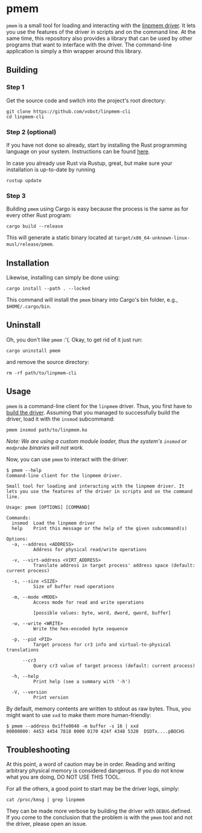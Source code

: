 # pmem

`pmem` is a small tool for loading and interacting with the [linpmem driver](). It lets you use the features of the driver in scripts and on the command line. At the same time, this repository also provides a library that can be used by other programs that want to interface with the driver. The command-line application is simply a thin wrapper around this library.

## Building

### Step 1
Get the source code and switch into the project's root directory:
```
git clone https://github.com/vobst/linpmem-cli
cd linpmem-cli
```

### Step 2 (optional)
If you have not done so already, start by installing the Rust programming language on your system. Instructions can be found [here](https://www.rust-lang.org/tools/install).

In case you already use Rust via Rustup, great, but make sure your installation is up-to-date by running
```
rustup update
```

### Step 3
Building `pmem` using Cargo is easy because the process is the same as for every other Rust program:
```
cargo build --release
```
This will generate a static binary located at `target/x86_64-unknown-linux-musl/release/pmem`.

## Installation

Likewise, installing can simply be done using:
```
cargo install --path . --locked
```
This command will install the `pmem` binary into Cargo's bin folder, e.g., `$HOME/.cargo/bin`.

## Uninstall

Oh, you don't like `pmem` :'(. Okay, to get rid of it just run:
```
cargo uninstall pmem
```
and remove the source directory:
```
rm -rf path/to/linpmem-cli
```

## Usage

`pmem` is a command-line client for the `linpmem` driver. Thus, you first have to [build the driver](). Assuming that you managed to successfully build the driver, load it with the `insmod` subcommand:
```
pmem insmod path/to/linpmem.ko
```
_Note: We are using a custom module loader, thus the system's `insmod` or `modprobe` binaries will not work._

Now, you can use `pmem` to interact with the driver:
```
$ pmem --help
Command-line client for the linpmem driver.

Small tool for loading and interacting with the linpmem driver. It lets you use the features of the driver in scripts and on the command line.

Usage: pmem [OPTIONS] [COMMAND]

Commands:
  insmod  Load the linpmem driver
  help    Print this message or the help of the given subcommand(s)

Options:
  -a, --address <ADDRESS>
          Address for physical read/write operations

  -v, --virt-address <VIRT_ADDRESS>
          Translate address in target process' address space (default: current process)

  -s, --size <SIZE>
          Size of buffer read operations

  -m, --mode <MODE>
          Access mode for read and write operations

          [possible values: byte, word, dword, qword, buffer]

  -w, --write <WRITE>
          Write the hex-encoded byte sequence

  -p, --pid <PID>
          Target process for cr3 info and virtual-to-physical translations

      --cr3
          Query cr3 value of target process (default: current process)

  -h, --help
          Print help (see a summary with '-h')

  -V, --version
          Print version
```
By default, memory contents are written to stdout as raw bytes. Thus, you might want to use `xxd` to make them more human-friendly:
```
$ pmem --address 0x1ffe0040 -m buffer -s 16 | xxd
00000000: 4453 4454 7818 0000 0170 424f 4348 5320  DSDTx....pBOCHS
```

## Troubleshooting

At this point, a word of caution may be in order. Reading and writing arbitrary physical memory is considered dangerous. If you do not know what you are doing, DO NOT USE THIS TOOL.

For all the others, a good point to start may be the driver logs, simply:
```
cat /proc/kmsg | grep linpmem
```
They can be made more verbose by building the driver with `DEBUG` defined. If you come to the conclusion that the problem is with the `pmem` tool and not the driver, please open an issue.
